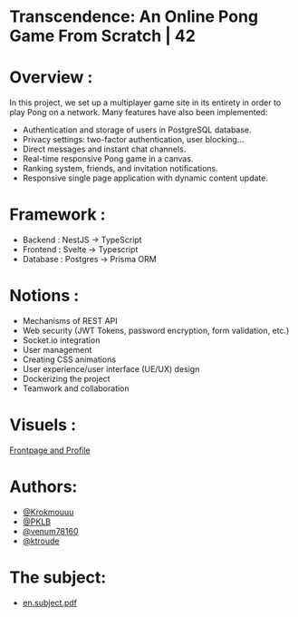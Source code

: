 # Transcendence: An Online Pong Game From Scratch | 42

# Overview :
In this project, we set up a multiplayer game site in its entirety in order to play Pong on a network.
Many features have also been implemented:

- Authentication and storage of users in PostgreSQL database.
- Privacy settings: two-factor authentication, user blocking...
- Direct messages and instant chat channels.
- Real-time responsive Pong game in a canvas.
- Ranking system, friends, and invitation notifications.
- Responsive single page application with dynamic content update.

# Framework :
- Backend : NestJS -> TypeScript
- Frontend : Svelte -> Typescript
- Database : Postgres -> Prisma ORM

# Notions :
- Mechanisms of REST API
- Web security (JWT Tokens, password encryption, form validation, etc.)
- Socket.io integration
- User management
- Creating CSS animations
- User experience/user interface (UE/UX) design
- Dockerizing the project
- Teamwork and collaboration

# Visuels :
[Frontpage and Profile](../../wiki)

# Authors:
- [@Krokmouuu](https://github.com/Krokmouuu)
- [@PKLB](https://github.com/PKLB)
- [@venum78160](https://github.com/venum78160)
- [@ktroude](https://github.com/ktroude)

  
# The subject:
- [en.subject.pdf](https://github.com/ktroude/Ft_Transcendence/files/12584882/en.subject.pdf)
